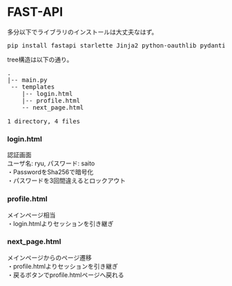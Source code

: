 # FAST-API

多分以下でライブラリのインストールは大丈夫なはず。
<pre>
pip install fastapi starlette Jinja2 python-oauthlib pydantic starlette-session starlette-middleware-trustedhost
</pre>

tree構造は以下の通り。
<pre>
.
|-- main.py
 -- templates
    |-- login.html
    |-- profile.html
    -- next_page.html

1 directory, 4 files
</pre>

### login.html
認証画面  
ユーザ名: ryu, パスワード: saito  
・PasswordをSha256で暗号化  
・パスワードを3回間違えるとロックアウト  

### profile.html
メインページ相当  
・login.htmlよりセッションを引き継ぎ

### next_page.html
メインページからのページ遷移  
・profile.htmlよりセッションを引き継ぎ  
・戻るボタンでprofile.htmlページへ戻れる  


